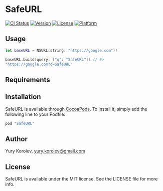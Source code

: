 # SafeURL

[![CI Status](http://img.shields.io/travis/anjlab/SafeURL.svg?style=flat)](https://travis-ci.org/anjlab/SafeURL)
[![Version](https://img.shields.io/cocoapods/v/SafeURL.svg?style=flat)](http://cocoapods.org/pods/SafeURL)
[![License](https://img.shields.io/cocoapods/l/SafeURL.svg?style=flat)](http://cocoapods.org/pods/SafeURL)
[![Platform](https://img.shields.io/cocoapods/p/SafeURL.svg?style=flat)](http://cocoapods.org/pods/SafeURL)

## Usage

```swift
let baseURL = NSURL(string: "https://google.com")!

baseURL.build(query: ["q": "SafeURL"]) // #>
"https://google.com?q=SafeURL"
```

## Requirements

## Installation

SafeURL is available through [CocoaPods](http://cocoapods.org). To install
it, simply add the following line to your Podfile:

```ruby
pod "SafeURL"
```

## Author

Yury Korolev, yury.korolev@gmail.com

## License

SafeURL is available under the MIT license. See the LICENSE file for more info.
